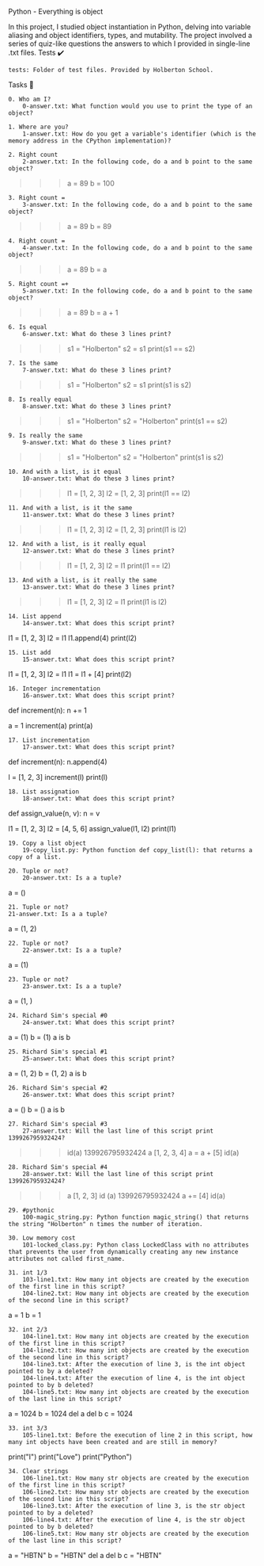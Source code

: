 Python - Everything is object

In this project, I studied object instantiation in Python, delving into variable aliasing and object identifiers, types, and mutability. The project involved a series of quiz-like questions the answers to which I provided in single-line .txt files.
Tests ✔️

    tests: Folder of test files. Provided by Holberton School.

Tasks 📃

    0. Who am I?
        0-answer.txt: What function would you use to print the type of an object?

    1. Where are you?
        1-answer.txt: How do you get a variable's identifier (which is the memory address in the CPython implementation)?

    2. Right count
        2-answer.txt: In the following code, do a and b point to the same object?

>>> a = 89
>>> b = 100

    3. Right count =
        3-answer.txt: In the following code, do a and b point to the same object?

>>> a = 89
>>> b = 89

    4. Right count =
        4-answer.txt: In the following code, do a and b point to the same object?

>>> a = 89
>>> b = a

    5. Right count =+
        5-answer.txt: In the following code, do a and b point to the same object?

>>> a = 89
>>> b = a + 1

    6. Is equal
        6-answer.txt: What do these 3 lines print?

>>> s1 = "Holberton"
>>> s2 = s1
>>> print(s1 == s2)

    7. Is the same
        7-answer.txt: What do these 3 lines print?

>>> s1 = "Holberton"
>>> s2 = s1
>>> print(s1 is s2)

    8. Is really equal
        8-answer.txt: What do these 3 lines print?

>>> s1 = "Holberton"
>>> s2 = "Holberton"
>>> print(s1 == s2)

    9. Is really the same
        9-answer.txt: What do these 3 lines print?

>>> s1 = "Holberton"
>>> s2 = "Holberton"
>>> print(s1 is s2)

    10. And with a list, is it equal
        10-answer.txt: What do these 3 lines print?

>>> l1 = [1, 2, 3]
>>> l2 = [1, 2, 3]
>>> print(l1 == l2)

    11. And with a list, is it the same
        11-answer.txt: What do these 3 lines print?

>>> l1 = [1, 2, 3]
>>> l2 = [1, 2, 3]
>>> print(l1 is l2)

    12. And with a list, is it really equal
        12-answer.txt: What do these 3 lines print?

>>> l1 = [1, 2, 3]
>>> l2 = l1
>>> print(l1 == l2)

    13. And with a list, is it really the same
        13-answer.txt: What do these 3 lines print?

>>> l1 = [1, 2, 3]
>>> l2 = l1
>>> print(l1 is l2)

    14. List append
        14-answer.txt: What does this script print?

l1 = [1, 2, 3]
l2 = l1
l1.append(4)
print(l2)

    15. List add
        15-answer.txt: What does this script print?

l1 = [1, 2, 3]
l2 = l1
l1 = l1 + [4]
print(l2)

    16. Integer incrementation
        16-answer.txt: What does this script print?

def increment(n):
    n += 1

a = 1
increment(a)
print(a)

    17. List incrementation
        17-answer.txt: What does this script print?

def increment(n):
    n.append(4)

l = [1, 2, 3]
increment(l)
print(l)

    18. List assignation
        18-answer.txt: What does this script print?

def assign_value(n, v):
    n = v

l1 = [1, 2, 3]
l2 = [4, 5, 6]
assign_value(l1, l2)
print(l1)

    19. Copy a list object
        19-copy_list.py: Python function def copy_list(l): that returns a copy of a list.

    20. Tuple or not?
        20-answer.txt: Is a a tuple?

a = ()

    21. Tuple or not?
    21-answer.txt: Is a a tuple?

a = (1, 2)

    22. Tuple or not?
        22-answer.txt: Is a a tuple?

a = (1)

    23. Tuple or not?
        23-answer.txt: Is a a tuple?

a = (1, )

    24. Richard Sim's special #0
        24-answer.txt: What does this script print?

a = (1)
b = (1)
a is b

    25. Richard Sim's special #1
        25-answer.txt: What does this script print?

a = (1, 2)
b = (1, 2)
a is b

    26. Richard Sim's special #2
        26-answer.txt: What does this script print?

a = ()
b = ()
a is b

    27. Richard Sim's special #3
        27-answer.txt: Will the last line of this script print 139926795932424?

>>> id(a)
139926795932424
>>> a
[1, 2, 3, 4]
>>> a = a + [5]
>>> id(a)

    28. Richard Sim's special #4
        28-answer.txt: Will the last line of this script print 139926795932424?

>>> a
[1, 2, 3]
>>> id (a)
139926795932424
>>> a += [4]
>>> id(a)

    29. #pythonic
        100-magic_string.py: Python function magic_string() that returns the string "Holberton" n times the number of iteration.

    30. Low memory cost
        101-locked_class.py: Python class LockedClass with no attributes that prevents the user from dynamically creating any new instance attributes not called first_name.

    31. int 1/3
        103-line1.txt: How many int objects are created by the execution of the first line in this script?
        104-line2.txt: How many int objects are created by the execution of the second line in this script?

a = 1
b = 1

    32. int 2/3
        104-line1.txt: How many int objects are created by the execution of the first line in this script?
        104-line2.txt: How many int objects are created by the execution of the second line in this script?
        104-line3.txt: After the execution of line 3, is the int object pointed to by a deleted?
        104-line4.txt: After the execution of line 4, is the int object pointed to by b deleted?
        104-line5.txt: How many int objects are created by the execution of the last line in this script?

a = 1024
b = 1024
del a
del b
c = 1024

    33. int 3/3
        105-line1.txt: Before the execution of line 2 in this script, how many int objects have been created and are still in memory?

print("I")
print("Love")
print("Python")

    34. Clear strings
        106-line1.txt: How many str objects are created by the execution of the first line in this script?
        106-line2.txt: How many str objects are created by the execution of the second line in this script?
        106-line3.txt: After the execution of line 3, is the str object pointed to by a deleted?
        106-line4.txt: After the execution of line 4, is the str object pointed to by b deleted?
        106-line5.txt: How many str objects are created by the execution of the last line in this script?

a = "HBTN"
b = "HBTN"
del a
del b
c = "HBTN"
